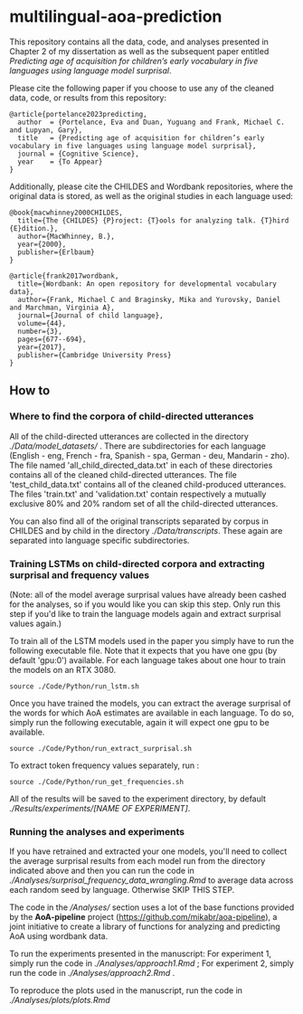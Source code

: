 # multilingual-aoa-prediction

This repository contains all the data, code, and analyses presented in Chapter 2 of my dissertation as well as the subsequent paper entitled _Predicting age of acquisition for children’s early vocabulary in five languages using language model surprisal_. 

Please cite the following paper if you choose to use any of the cleaned data, code, or results from this repository:
```
@article{portelance2023predicting,
  author  = {Portelance, Eva and Duan, Yuguang and Frank, Michael C. and Lupyan, Gary},
  title   = {Predicting age of acquisition for children’s early vocabulary in five languages using language model surprisal},
  journal = {Cognitive Science},
  year    = {To Appear}
}
```
Additionally, please cite the CHILDES and Wordbank repositories, where the original data is stored, as well as the original studies in each language used:
```
@book{macwhinney2000CHILDES,
  title={The {CHILDES} {P}roject: {T}ools for analyzing talk. {T}hird {E}dition.},
  author={MacWhinney, B.},
  year={2000},
  publisher={Erlbaum}
}

@article{frank2017wordbank,
  title={Wordbank: An open repository for developmental vocabulary data},
  author={Frank, Michael C and Braginsky, Mika and Yurovsky, Daniel and Marchman, Virginia A},
  journal={Journal of child language},
  volume={44},
  number={3},
  pages={677--694},
  year={2017},
  publisher={Cambridge University Press}
}
```
## How to

### Where to find the corpora of child-directed utterances
All of the child-directed utterances are collected in the directory *./Data/model_datasets/* . There are subdirectories for each language (English - eng, French - fra, Spanish - spa, German - deu, Mandarin - zho). The file named 'all_child_directed_data.txt' in each of these directories contains all of the cleaned child-directed utterances. The file 'test_child_data.txt' contains all of the cleaned child-produced utterances. The files 'train.txt' and 'validation.txt' contain respectively a mutually exclusive 80% and 20% random set of all the child-directed utterances.

You can also find all of the original transcripts separated by corpus in CHILDES and by child in the directory *./Data/transcripts*. These again are separated into language specific subdirectories.

### Training LSTMs on child-directed corpora and extracting surprisal and frequency values

(Note: all of the model average surprisal values have already been cashed for the analyses, so if you would like you can skip this step. Only run this step if you'd like to train the language models again and extract surprisal values again.)

To train all of the LSTM models used in the paper you simply have to run the following executable file. Note that it expects that you have one gpu (by default 'gpu:0') available. For each language takes about one hour to train the models on an RTX 3080.

`source ./Code/Python/run_lstm.sh`

Once you have trained the models, you can extract the average surprisal of the words for which AoA estimates are available in each language. To do so, simply run the following executable, again it will expect one gpu to be available.

`source ./Code/Python/run_extract_surprisal.sh`

To extract token frequency values separately, run :

`source ./Code/Python/run_get_frequencies.sh`


All of the results will be saved to the experiment directory, by default *./Results/experiments/[NAME OF EXPERIMENT]*.

### Running the analyses and experiments

If you have retrained and extracted your one models, you'll need to collect the average surprisal results from each model run from the directory indicated above and then you can run the code in *./Analyses/surprisal_frequency_data_wrangling.Rmd* to average data across each random seed by language. Otherwise SKIP THIS STEP.

The code in the */Analyses/* section uses a lot of the base functions provided by the **AoA-pipeline** project (https://github.com/mikabr/aoa-pipeline), a joint initiative to create a library of functions for analyzing and predicting AoA using wordbank data.

To run the experiments presented in the manuscript:
For experiment 1, simply run the code in *./Analyses/approach1.Rmd* ;
For experiment 2, simply run the code in *./Analyses/approach2.Rmd* .


To reproduce the plots used in the manuscript, run the code in *./Analyses/plots/plots.Rmd*
